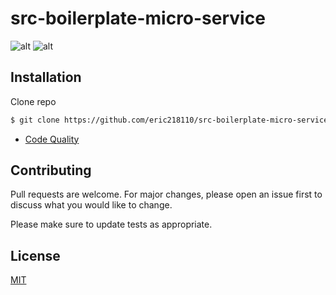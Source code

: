 # src-boilerplate-micro-service

![alt](https://api.codiga.io/project/30777/score/svg)
![alt](https://api.codiga.io/project/30777/status/svg)

## Installation

Clone repo

```bash
$ git clone https://github.com/eric218110/src-boilerplate-micro-service.git any_name
```

- [Code Quality](https://app.codiga.io/public/project/30777/src-boilerplate-micro-service/dashboard)

## Contributing

Pull requests are welcome. For major changes, please open an issue first to discuss what you would like to change.

Please make sure to update tests as appropriate.

## License

[MIT](https://choosealicense.com/licenses/mit/)
